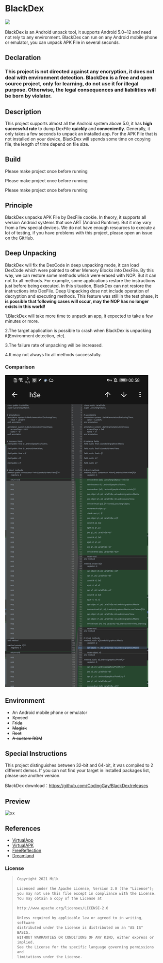 # BlackDex

![](https://img.shields.io/badge/language-java-brightgreen.svg)

BlackDex is an Android unpack tool, it supports Android 5.0~12 and need not rely to any environment. BlackDex can run on any Android mobile phone or emulator, you can unpack APK File in several seconds.

## Declaration

### This project is not directed against any encryption, it does not deal with environment detection. BlackDex is a free and open source project, only for learning, do not use it for illegal purpose. Otherwise, the legal consequences and liabilities will be born by violator.

## Description

This project supports almost all the Android system above 5.0, it has **high successful rate** to dump DexFile **quickly** and **conveniently**. Generally, it only takes a few seconds to unpack an installed app. For the APK File that is not installed on your device, BlackDex will spends some time on copying file, the length of time depend on file size.

## Build
Please make project once before running

Please make project once before running

Please make project once before running


## Principle

BlackDex unpacks APK File by DexFile cookie. In theory, it supports all version Android systems that use ART (Android Runtime). But it may vary from a few special devices. We do not have enough resources to execute a lot of testing, if you have problems with this project, please open an issue on the GitHub.

## Deep Unpacking

BlackDex will fix the DexCode in deep unpacking mode, it can load DexCode which were pointed to other Memory Blocks into DexFile. By this way, we can restore some methods which were erased with NOP. But it can not fix all methods. For example, some applications restore the instructions just before being executed. In this situation, BlackDex can not restore the instructions into DexFile. Deep Unpacking dose not include operation of decryption and executing methods. This feature was still in the test phase, **it is possible that following cases will occur, may the NOP has no longer exists in this world!**

1.BlackDex will take more time to unpack an app, it expected to take a few minutes or more.

2.The target application is possible to crash when BlackDex is unpacking it(Environment detection, etc).

3.The failure rate of unpacking will be increased.

4.It may not always fix all methods successfully.

### Comparison
![xx](nop_diff.jpg)

## Environment

- An Android mobile phone or emulator
- ~~Xposed~~
- ~~Frida~~
- ~~Magisk~~
- ~~Root~~
- ~~A custom ROM~~

## Special Instructions

This project distinguishes between 32-bit and 64-bit, it was compiled to 2 different demos. If you can not find your target in installed packages list, please use another version.

BlackDex download：https://github.com/CodingGay/BlackDex/releases

## Preview

![xx](demonstration.gif)

## References

- [VirtualApp](https://github.com/asLody/VirtualApp)
- [VirtualAPK](https://github.com/didi/VirtualAPK)
- [FreeReflection](https://github.com/tiann/FreeReflection)
- [Dreamland](https://github.com/canyie/Dreamland)

### License

> ```
> Copyright 2021 Milk
>
> Licensed under the Apache License, Version 2.0 (the "License");
> you may not use this file except in compliance with the License.
> You may obtain a copy of the License at
>
> http://www.apache.org/licenses/LICENSE-2.0
>
> Unless required by applicable law or agreed to in writing, software
> distributed under the License is distributed on an "AS IS" BASIS,
> WITHOUT WARRANTIES OR CONDITIONS OF ANY KIND, either express or implied.
> See the License for the specific language governing permissions and
> limitations under the License.
> ```